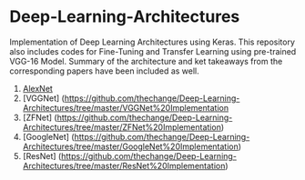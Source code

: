 # Deep-Learning-Architectures

Implementation of Deep Learning Architectures using Keras. This repository also includes codes for Fine-Tuning and Transfer Learning using pre-trained VGG-16 Model. Summary of the architecture and ket takeaways from the corresponding papers have been included as well.

1. [AlexNet](https://github.com/thechange/Deep-Learning-Architectures/tree/master/AlexNet%20Implementation)
2. [VGGNet] (https://github.com/thechange/Deep-Learning-Architectures/tree/master/VGGNet%20Implementation
3. [ZFNet] (https://github.com/thechange/Deep-Learning-Architectures/tree/master/ZFNet%20Implementation)
4. [GoogleNet] (https://github.com/thechange/Deep-Learning-Architectures/tree/master/GoogleNet%20Implementation)
5. [ResNet] (https://github.com/thechange/Deep-Learning-Architectures/tree/master/ResNet%20Implementation)
